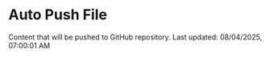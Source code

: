 # Auto Push File

Content that will be pushed to GitHub repository.
Last updated: 08/04/2025, 07:00:01 AM